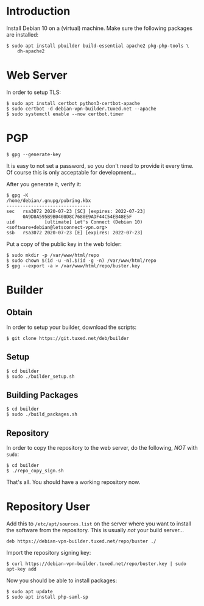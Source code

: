 # Introduction

Install Debian 10 on a (virtual) machine. Make sure the following packages
are installed:

    $ sudo apt install pbuilder build-essential apache2 pkg-php-tools \
        dh-apache2

# Web Server

In order to setup TLS:

    $ sudo apt install certbot python3-certbot-apache
    $ sudo certbot -d debian-vpn-builder.tuxed.net --apache
    $ sudo systemctl enable --now certbot.timer

# PGP

    $ gpg --generate-key

It is easy to not set a password, so you don't need to provide it every time. 
Of course this is only acceptable for development...

After you generate it, verify it:

    $ gpg -K
    /home/debian/.gnupg/pubring.kbx
    -------------------------------
    sec   rsa3072 2020-07-23 [SC] [expires: 2022-07-23]
          0A9D8A595B9B0408D8C7680E9ADF44C54EB48E5F
    uid           [ultimate] Let's Connect (Debian 10) <software+debian@letsconnect-vpn.org>
    ssb   rsa3072 2020-07-23 [E] [expires: 2022-07-23]

Put a copy of the public key in the web folder:

    $ sudo mkdir -p /var/www/html/repo
    $ sudo chown $(id -u -n).$(id -g -n) /var/www/html/repo
    $ gpg --export -a > /var/www/html/repo/buster.key

# Builder

## Obtain

In order to setup your builder, download the scripts:

    $ git clone https://git.tuxed.net/deb/builder

## Setup

    $ cd builder
    $ sudo ./builder_setup.sh

## Building Packages

    $ cd builder
    $ sudo ./build_packages.sh

## Repository

In order to copy the repository to the web server, do the following, _NOT_ with
`sudo`:

    $ cd builder
    $ ./repo_copy_sign.sh

That's all. You should have a working repository now.

# Repository User

Add this to `/etc/apt/sources.list` on the server where you want to install the
software from the repository. This is usually _not_ your build server...

    deb https://debian-vpn-builder.tuxed.net/repo/buster ./

Import the repository signing key:

    $ curl https://debian-vpn-builder.tuxed.net/repo/buster.key | sudo apt-key add

Now you should be able to install packages:

    $ sudo apt update
    $ sudo apt install php-saml-sp
